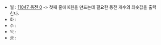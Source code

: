 - 월 :  [11047_동전 0](https://www.acmicpc.net/problem/11047) -> 첫째 줄에 K원을 만드는데 필요한 동전 개수의 최솟값을 출력한다.
- 화 : 
- 수 : 
- 목 :
- 금 :
